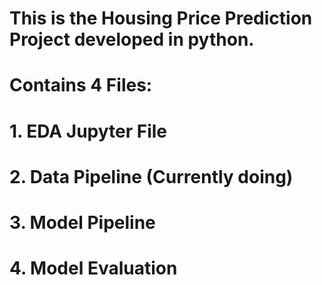 # This is the Housing Price Prediction Project developed in python.
# Contains 4 Files:
# 1. EDA Jupyter File
# 2. Data Pipeline (Currently doing)
# 3. Model Pipeline
# 4. Model Evaluation
